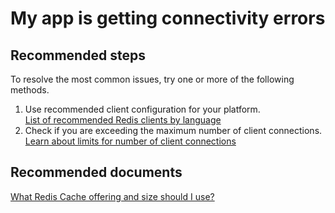 <properties
	pageTitle="My app is getting connectivity errors"
	description="My app is getting connectivity errors"
	service="microsoft.cache"
	resource="redis"
	authors="yanyan-lu"
	ms.author="yanylu"
	displayOrder="2"
	selfHelpType="generic"
	supportTopicIds="32452731"
	resourceTags=""
	productPesIds="14783"
	cloudEnvironments="public"
	articleId="b8518952-0394-4633-9023-a3a940bd456b"
/>

# My app is getting connectivity errors

## **Recommended steps**
To resolve the most common issues, try one or more of the following methods.

1. Use recommended client configuration for your platform.<br>
[List of recommended Redis clients by language](http://redis.io/clients)
2. Check if you are exceeding the maximum number of client connections.<br>
[Learn about limits for number of client connections](http://aka.ms/redistroubleshoortfaq)

## **Recommended documents**
[What Redis Cache offering and size should I use?](http://aka.ms/redistroubleshootoffering)